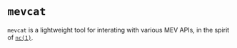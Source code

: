 # `mevcat` #

`mevcat` is a lightweight tool for interating with various MEV APIs, in the spirit of [`nc(1)`](https://linux.die.net/man/1/nc).

